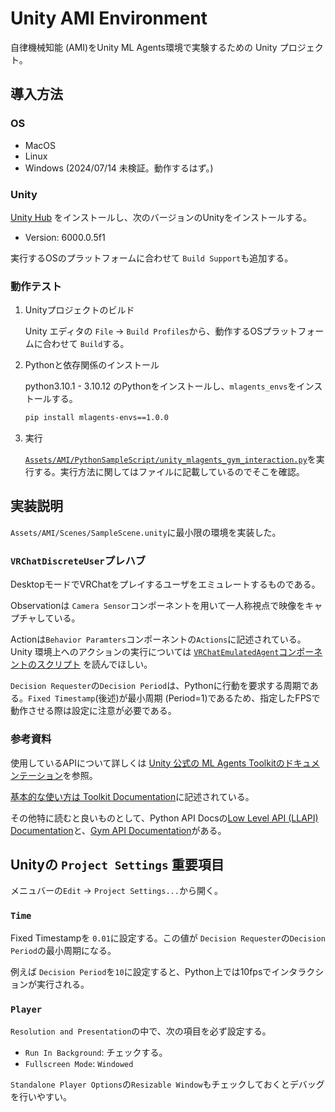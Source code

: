 # Unity AMI Environment

自律機械知能 (AMI)をUnity ML Agents環境で実験するための Unity プロジェクト。

## 導入方法

### OS

* MacOS
* Linux
* Windows (2024/07/14 未検証。動作するはず。)

### Unity

[Unity Hub](https://unity.com/ja/download) をインストールし、次のバージョンのUnityをインストールする。

* Version: 6000.0.5f1

実行するOSのプラットフォームに合わせて `Build Support`も追加する。

### 動作テスト

1. Unityプロジェクトのビルド

   Unity エディタの `File` -> `Build Profiles`から、動作するOSプラットフォームに合わせて `Build`する。

2. Pythonと依存関係のインストール

   python3.10.1 - 3.10.12 のPythonをインストールし、`mlagents_envs`をインストールする。

   ```bash
   pip install mlagents-envs==1.0.0
   ```

3. 実行

   [`Assets/AMI/PythonSampleScript/unity_mlagents_gym_interaction.py`](Assets/AMI/PythonSampleScript/unity_mlagents_gym_interaction.py)を実行する。実行方法に関してはファイルに記載しているのでそこを確認。

## 実装説明

`Assets/AMI/Scenes/SampleScene.unity`に最小限の環境を実装した。

### `VRChatDiscreteUser`プレハブ

DesktopモードでVRChatをプレイするユーザをエミュレートするものである。

Observationは `Camera Sensor`コンポーネントを用いて一人称視点で映像をキャプチャしている。

Actionは`Behavior Paramters`コンポーネントの`Actions`に記述されている。Unity 環境上へのアクションの実行については [`VRChatEmulatedAgent`コンポーネントのスクリプト](/Assets/AMI/Scripts/VRChatEmulatedAgent.cs) を読んでほしい。

`Decision Requester`の`Decision Period`は、Pythonに行動を要求する周期である。`Fixed Timestamp`(後述)が最小周期 (Period=1)であるため、指定したFPSで動作させる際は設定に注意が必要である。

### 参考資料

使用しているAPIについて詳しくは [Unity 公式の ML Agents Toolkitのドキュメンテーション](https://unity-technologies.github.io/ml-agents/)を参照。

[基本的な使い方は Toolkit Documentation](https://unity-technologies.github.io/ml-agents/ML-Agents-Toolkit-Documentation/)に記述されている。

その他特に読むと良いものとして、Python API Docsの[Low Level API (LLAPI) Documentation](https://unity-technologies.github.io/ml-agents/Python-LLAPI-Documentation/)と、[Gym API Documentation](https://unity-technologies.github.io/ml-agents/Python-Gym-API-Documentation/)がある。

## Unityの `Project Settings` 重要項目

メニュバーの`Edit` -> `Project Settings...`から開く。

### `Time`

Fixed Timestampを `0.01`に設定する。この値が `Decision Requester`の`Decision Period`の最小周期になる。

例えば `Decision Period`を`10`に設定すると、Python上では10fpsでインタラクションが実行される。

### `Player`

`Resolution and Presentation`の中で、次の項目を必ず設定する。

* `Run In Background`: チェックする。
* `Fullscreen Mode`: `Windowed`

`Standalone Player Options`の`Resizable Window`もチェックしておくとデバッグを行いやすい。
